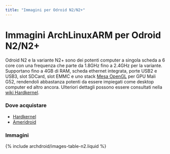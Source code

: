 ```yaml
---
title: "Immagini per Odroid N2/N2+"
---
```


# Immagini ArchLinuxARM per Odroid N2/N2+

Odroid N2 e la variante N2+ sono dei potenti computer a singola scheda
a 6 core con una frequenza che parte da 1.8GHz fino a 2.4GHz per la variante.
Supportano fino a 4GB di RAM, scheda ethernet integrata, porte USB2 e USB3,
slot SDCard, slot EMMC e uno stack [Mesa OpenGL] per GPU Mali G52, rendendoli
abbastanza potenti da essere impiegati come desktop computer ed altro ancora.
Ulteriori dettagli possono essere consultati nella [wiki Hardkernel].

### Dove acquistare

* [Hardkernel]
* [Ameridroid]

### Immagini

{% include archdroid/images-table-n2.liquid %}

[Mesa OpenGL]:     https://mesa3d.org
[wiki Hardkernel]: https://wiki.odroid.com/odroid-n2/odroid-n2
[Hardkernel]:      https://www.hardkernel.com/
[Ameridroid]:      https://www.ameridroid.com/
